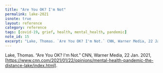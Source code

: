 ```yaml
---
title: "Are You OK? I'm Not"
permalink: lake-2021
isnote: true
layout: reference
category: reference
tags: [covid-19, grief, health, mental_health, pandemic]
note_id: 15
excerpt: "Lake, Thomas. `Are You OK? I'm Not.` CNN, Warner Media, 22 Jan. 2021, [https://www.cnn.com/2021/01/22/opinions/mental-health-pandemic-the-distance-lake/index.html]."
---
```


Lake, Thomas. “Are You OK? I'm Not.” CNN, Warner Media, 22 Jan. 2021, [https://www.cnn.com/2021/01/22/opinions/mental-health-pandemic-the-distance-lake/index.html].


